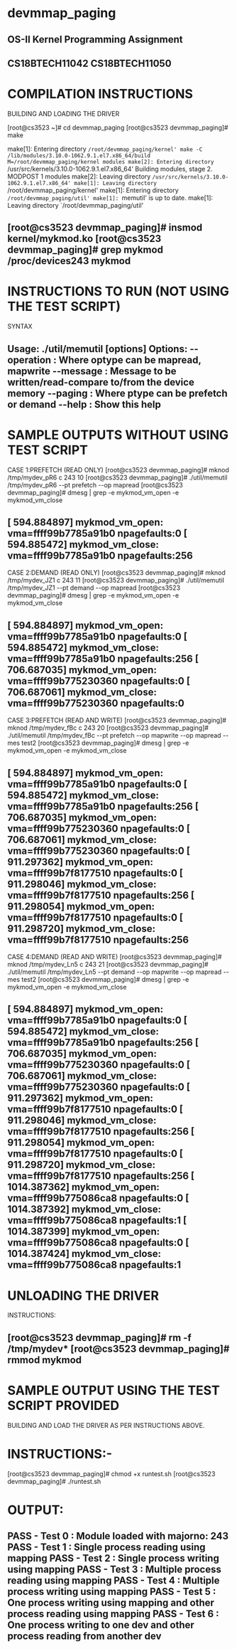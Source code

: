 # devmmap_paging
OS-II Kernel Programming Assignment
------------------------------------------------------------------
CS18BTECH11042
CS18BTECH11050
------------------------------------------------------------------
# COMPILATION INSTRUCTIONS
BUILDING AND LOADING THE DRIVER

[root@cs3523 ~]# cd devmmap_paging
[root@cs3523 devmmap_paging]# make

make[1]: Entering directory `/root/devmmap_paging/kernel'
make -C /lib/modules/3.10.0-1062.9.1.el7.x86_64/build M=/root/devmmap_paging/kernel modules
make[2]: Entering directory `/usr/src/kernels/3.10.0-1062.9.1.el7.x86_64'
  Building modules, stage 2.
  MODPOST 1 modules
make[2]: Leaving directory `/usr/src/kernels/3.10.0-1062.9.1.el7.x86_64'
make[1]: Leaving directory `/root/devmmap_paging/kernel'
make[1]: Entering directory `/root/devmmap_paging/util'
make[1]: `memutil' is up to date.
make[1]: Leaving directory `/root/devmmap_paging/util'

[root@cs3523 devmmap_paging]# insmod kernel/mykmod.ko
[root@cs3523 devmmap_paging]# grep mykmod /proc/devices243 mykmod
------------------------------------------------------------------
# INSTRUCTIONS TO RUN (NOT USING THE TEST SCRIPT)
SYNTAX

Usage: ./util/memutil [options] <devname>
Options:
--operation <optype> : Where optype can be mapread, mapwrite
--message <message>  : Message to be written/read-compare to/from the device memory
--paging <ptype> 	 : Where ptype can be prefetch or demand
--help           	 : Show this help
------------------------------------------------------------------
# SAMPLE OUTPUTS WITHOUT USING TEST SCRIPT


CASE 1:PREFETCH (READ ONLY)
[root@cs3523 devmmap_paging]# mknod /tmp/mydev_pR6 c 243 10
[root@cs3523 devmmap_paging]# ./util/memutil /tmp/mydev_pR6 --pt prefetch --op mapread
[root@cs3523 devmmap_paging]# dmesg | grep -e mykmod_vm_open -e mykmod_vm_close

[  594.884897] mykmod_vm_open: vma=ffff99b7785a91b0 npagefaults:0
[  594.885472] mykmod_vm_close: vma=ffff99b7785a91b0 npagefaults:256
------------------------------------------------------------------------------------------------------

CASE 2:DEMAND (READ ONLY)
[root@cs3523 devmmap_paging]# mknod /tmp/mydev_JZ1 c 243 11
[root@cs3523 devmmap_paging]# ./util/memutil /tmp/mydev_JZ1 --pt demand --op mapread
[root@cs3523 devmmap_paging]# dmesg | grep -e mykmod_vm_open -e mykmod_vm_close

[  594.884897] mykmod_vm_open: vma=ffff99b7785a91b0 npagefaults:0
[  594.885472] mykmod_vm_close: vma=ffff99b7785a91b0 npagefaults:256
[  706.687035] mykmod_vm_open: vma=ffff99b775230360 npagefaults:0
[  706.687061] mykmod_vm_close: vma=ffff99b775230360 npagefaults:0
------------------------------------------------------------------------------------------------------

CASE 3:PREFETCH (READ AND WRITE)
[root@cs3523 devmmap_paging]# mknod /tmp/mydev_fBc c 243 20
[root@cs3523 devmmap_paging]# ./util/memutil /tmp/mydev_fBc --pt prefetch --op mapwrite --op mapread --mes test2
[root@cs3523 devmmap_paging]# dmesg | grep -e mykmod_vm_open -e mykmod_vm_close

[  594.884897] mykmod_vm_open: vma=ffff99b7785a91b0 npagefaults:0
[  594.885472] mykmod_vm_close: vma=ffff99b7785a91b0 npagefaults:256
[  706.687035] mykmod_vm_open: vma=ffff99b775230360 npagefaults:0
[  706.687061] mykmod_vm_close: vma=ffff99b775230360 npagefaults:0
[  911.297362] mykmod_vm_open: vma=ffff99b7f8177510 npagefaults:0
[  911.298046] mykmod_vm_close: vma=ffff99b7f8177510 npagefaults:256
[  911.298054] mykmod_vm_open: vma=ffff99b7f8177510 npagefaults:0
[  911.298720] mykmod_vm_close: vma=ffff99b7f8177510 npagefaults:256
------------------------------------------------------------------------------------------------------

CASE 4:DEMAND (READ AND WRITE)
[root@cs3523 devmmap_paging]# mknod /tmp/mydev_Ln5 c 243 21
[root@cs3523 devmmap_paging]# ./util/memutil /tmp/mydev_Ln5 --pt demand --op mapwrite --op mapread --mes test2
[root@cs3523 devmmap_paging]# dmesg | grep -e mykmod_vm_open -e mykmod_vm_close

[  594.884897] mykmod_vm_open: vma=ffff99b7785a91b0 npagefaults:0
[  594.885472] mykmod_vm_close: vma=ffff99b7785a91b0 npagefaults:256
[  706.687035] mykmod_vm_open: vma=ffff99b775230360 npagefaults:0
[  706.687061] mykmod_vm_close: vma=ffff99b775230360 npagefaults:0
[  911.297362] mykmod_vm_open: vma=ffff99b7f8177510 npagefaults:0
[  911.298046] mykmod_vm_close: vma=ffff99b7f8177510 npagefaults:256
[  911.298054] mykmod_vm_open: vma=ffff99b7f8177510 npagefaults:0
[  911.298720] mykmod_vm_close: vma=ffff99b7f8177510 npagefaults:256
[ 1014.387362] mykmod_vm_open: vma=ffff99b775086ca8 npagefaults:0
[ 1014.387392] mykmod_vm_close: vma=ffff99b775086ca8 npagefaults:1
[ 1014.387399] mykmod_vm_open: vma=ffff99b775086ca8 npagefaults:0
[ 1014.387424] mykmod_vm_close: vma=ffff99b775086ca8 npagefaults:1
------------------------------------------------------------------------------------------------------
# UNLOADING THE DRIVER
INSTRUCTIONS:

[root@cs3523 devmmap_paging]# rm -f /tmp/mydev*
[root@cs3523 devmmap_paging]# rmmod mykmod
------------------------------------------------------------------------------------------------------

# SAMPLE OUTPUT USING THE TEST SCRIPT PROVIDED

BUILDING AND LOAD THE DRIVER AS PER INSTRUCTIONS ABOVE.
# INSTRUCTIONS:-
[root@cs3523 devmmap_paging]# chmod +x runtest.sh 
[root@cs3523 devmmap_paging]# ./runtest.sh 

# OUTPUT:
PASS - Test 0 : Module loaded with majorno: 243
PASS - Test 1 : Single process reading using mapping
PASS - Test 2 : Single process writing using mapping
PASS - Test 3 : Multiple process reading using mapping
PASS - Test 4 : Multiple process writing using mapping
PASS - Test 5 : One process writing using mapping and other process reading using mapping
PASS - Test 6 : One process writing to one dev and other process reading from another dev
------------------------------------------------------------------------------------------------------







